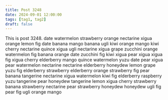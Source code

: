 ```yaml
---
title: Post 3248
date: 2024-09-01 12:00:00
tags: [tag1, tag2]
draft: false
---
```

This is post 3248.
date
watermelon
strawberry
orange
nectarine
xigua
orange
lemon
fig
date
banana
mango
banana
ugli
kiwi
orange
mango
kiwi
cherry
nectarine
quince
xigua
ugli
nectarine
xigua
grape
zucchini
orange
watermelon
fig
banana
orange
date
zucchini
fig
kiwi
xigua
pear
xigua
xigua
fig
xigua
cherry
elderberry
mango
quince
watermelon
yuzu
date
pear
xigua
pear
watermelon
nectarine
nectarine
elderberry
honeydew
lemon
grape
yuzu
fig
elderberry
strawberry
elderberry
orange
strawberry
fig
pear
banana
tangerine
nectarine
xigua
watermelon
kiwi
fig
elderberry
raspberry
yuzu
tangerine
pear
honeydew
tangerine
lemon
xigua
cherry
strawberry
banana
strawberry
nectarine
pear
strawberry
honeydew
honeydew
ugli
fig
pear
fig
ugli
orange
mango
